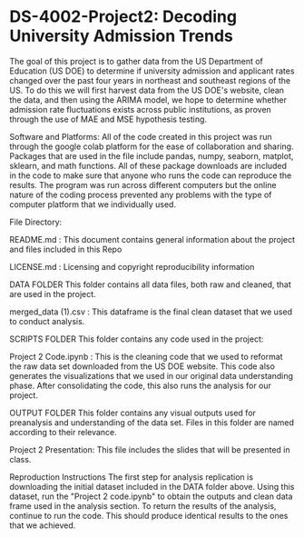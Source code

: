 # DS-4002-Project2: Decoding University Admission Trends

The goal of this project is to gather data from the US Department of Education (US DOE) to determine if university admission and applicant rates changed over the past four years in northeast and southeast regions of the US. To do this we will first harvest data from the US DOE's website, clean the data, and then using the ARIMA model, we hope to determine whether admission rate fluctuations exists across public institutions, as proven through the use of MAE and MSE hypothesis testing.

Software and Platforms: All of the code created in this project was run through the google colab platform for the ease of collaboration and sharing. Packages that are used in the file include pandas, numpy, seaborn, matplot, sklearn, and math functions. All of these package downloads are included in the code to make sure that anyone who runs the code can reproduce the results. The program was run across different computers but the online nature of the coding process prevented any problems with the type of computer platform that we individually used.

File Directory:

README.md : This document contains general information about the project and files included in this Repo

LICENSE.md : Licensing and copyright reproducibility information

DATA FOLDER This folder contains all data files, both raw and cleaned, that are used in the project.

merged_data (1).csv : This dataframe is the final clean dataset that we used to conduct analysis.

SCRIPTS FOLDER This folder contains any code used in the project:

Project 2 Code.ipynb : This is the cleaning code that we used to reformat the raw data set downloaded from the US DOE website. This code also generates the visualizations that we used in our original data understanding phase. After consolidating the code, this also runs the analysis for our project.

OUTPUT FOLDER This folder contains any visual outputs used for preanalysis and understanding of the data set. Files in this folder are named according to their relevance.

Project 2 Presentation: This file includes the slides that will be presented in class.

Reproduction Instructions The first step for analysis replication is downloading the initial dataset included in the DATA folder above. Using this dataset, run the "Project 2 code.ipynb" to obtain the outputs and clean data frame used in the analysis section. To return the results of the analysis, continue to run the code. This should produce identical results to the ones that we achieved.

